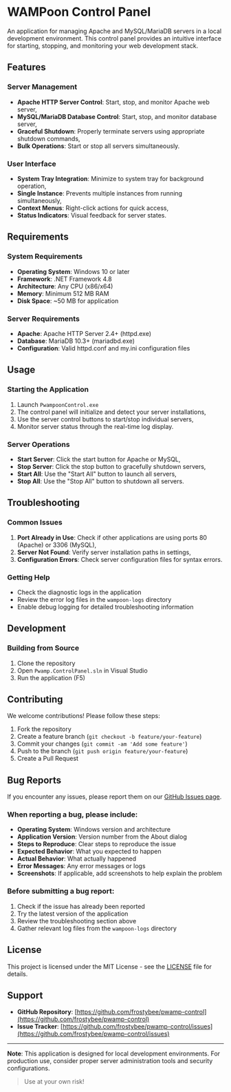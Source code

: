 # WAMPoon Control Panel

An application for managing Apache and MySQL/MariaDB servers in a local development environment. This control panel provides an intuitive interface for starting, stopping, and monitoring your web development stack.

## Features

### Server Management
- **Apache HTTP Server Control**: Start, stop, and monitor Apache web server,
- **MySQL/MariaDB Database Control**: Start, stop, and monitor database server,
- **Graceful Shutdown**: Properly terminate servers using appropriate shutdown commands,
- **Bulk Operations**: Start or stop all servers simultaneously.

### User Interface
- **System Tray Integration**: Minimize to system tray for background operation,
- **Single Instance**: Prevents multiple instances from running simultaneously,
- **Context Menus**: Right-click actions for quick access,
- **Status Indicators**: Visual feedback for server states.

## Requirements

### System Requirements
- **Operating System**: Windows 10 or later
- **Framework**: .NET Framework 4.8 
- **Architecture**: Any CPU (x86/x64)
- **Memory**: Minimum 512 MB RAM
- **Disk Space**: ~50 MB for application

### Server Requirements
- **Apache**: Apache HTTP Server 2.4+ (httpd.exe)
- **Database**: MariaDB 10.3+ (mariadbd.exe)
- **Configuration**: Valid httpd.conf and my.ini configuration files


## Usage

### Starting the Application
1. Launch `PwampoonControl.exe`
2. The control panel will initialize and detect your server installations,
3. Use the server control buttons to start/stop individual servers,
4. Monitor server status through the real-time log display.

### Server Operations
- **Start Server**: Click the start button for Apache or MySQL,
- **Stop Server**: Click the stop button to gracefully shutdown servers,
- **Start All**: Use the "Start All" button to launch all servers,
- **Stop All**: Use the "Stop All" button to shutdown all servers.


## Troubleshooting

### Common Issues
1. **Port Already in Use**: Check if other applications are using ports 80 (Apache) or 3306 (MySQL),
2. **Server Not Found**: Verify server installation paths in settings,
4. **Configuration Errors**: Check server configuration files for syntax errors.

### Getting Help
- Check the diagnostic logs in the application
- Review the error log files in the `wampoon-logs` directory
- Enable debug logging for detailed troubleshooting information

## Development

### Building from Source
1. Clone the repository
2. Open `Pwamp.ControlPanel.sln` in Visual Studio
5. Run the application (F5)


## Contributing

We welcome contributions! Please follow these steps:

1. Fork the repository
2. Create a feature branch (`git checkout -b feature/your-feature`)
3. Commit your changes (`git commit -am 'Add some feature'`)
4. Push to the branch (`git push origin feature/your-feature`)
5. Create a Pull Request

## Bug Reports

If you encounter any issues, please report them on our [GitHub Issues page](https://github.com/frostybee/pwamp-control/issues).

### When reporting a bug, please include:
- **Operating System**: Windows version and architecture
- **Application Version**: Version number from the About dialog
- **Steps to Reproduce**: Clear steps to reproduce the issue
- **Expected Behavior**: What you expected to happen
- **Actual Behavior**: What actually happened
- **Error Messages**: Any error messages or logs
- **Screenshots**: If applicable, add screenshots to help explain the problem

### Before submitting a bug report:
1. Check if the issue has already been reported
2. Try the latest version of the application
3. Review the troubleshooting section above
4. Gather relevant log files from the `wampoon-logs` directory

## License

This project is licensed under the MIT License - see the [LICENSE](LICENSE) file for details.

## Support

- **GitHub Repository**: [https://github.com/frostybee/pwamp-control](https://github.com/frostybee/pwamp-control)
- **Issue Tracker**: [https://github.com/frostybee/pwamp-control/issues](https://github.com/frostybee/pwamp-control/issues)

---

**Note**: This application is designed for local development environments. For production use, consider proper server administration tools and security configurations.
> Use at your own risk!
